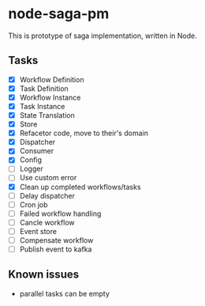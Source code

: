 # node-saga-pm

This is prototype of saga implementation, written in Node.

## Tasks

- [x] Workflow Definition
- [x] Task Definition
- [x] Workflow Instance
- [x] Task Instance
- [x] State Translation
- [x] Store
- [x] Refacetor code, move to their's domain
- [x] Dispatcher
- [x] Consumer
- [x] Config
- [ ] Logger
- [ ] Use custom error
- [x] Clean up completed workflows/tasks
- [ ] Delay dispatcher
- [ ] Cron job
- [ ] Failed workflow handling
- [ ] Cancle workflow
- [ ] Event store
- [ ] Compensate workflow
- [ ] Publish event to kafka

## Known issues

- parallel tasks can be empty
